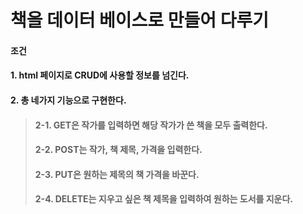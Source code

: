 # 책을 데이터 베이스로 만들어 다루기

#### 조건
#### 1. html 페이지로 CRUD에 사용할 정보를 넘긴다.
#### 2. 총 네가지 기능으로 구현한다.
> #### 2-1. GET은 작가를 입력하면 해당 작가가 쓴 책을 모두 출력한다.
> #### 2-2. POST는 작가, 책 제목, 가격을 입력한다.
> #### 2-3. PUT은 원하는 제목의 책 가격을 바꾼다.
> #### 2-4. DELETE는 지우고 싶은 책 제목을 입력하여 원하는 도서를 지운다.
